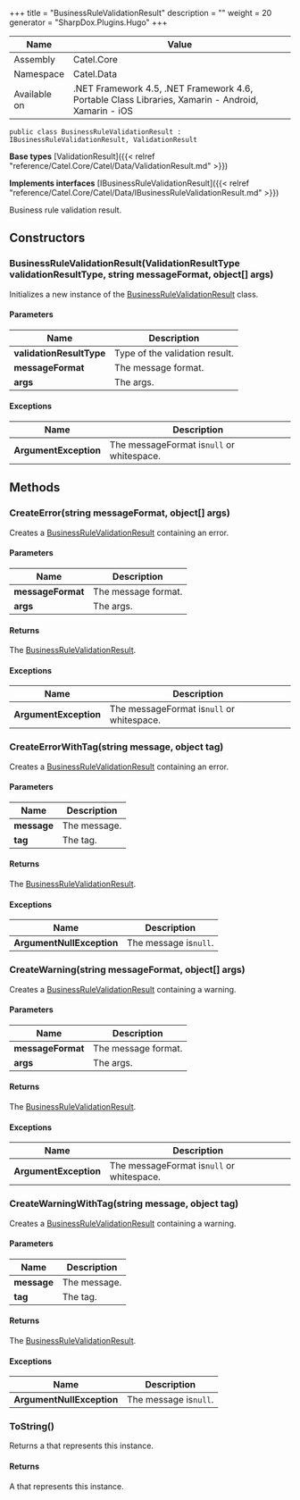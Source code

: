 

+++
title = "BusinessRuleValidationResult" 
description = ""
weight = 20
generator = "SharpDox.Plugins.Hugo"
+++

Name|Value
---|---
Assembly|Catel.Core
Namespace|Catel.Data
Available on|.NET Framework 4.5, .NET Framework 4.6, Portable Class Libraries, Xamarin - Android, Xamarin - iOS

```
public class BusinessRuleValidationResult : IBusinessRuleValidationResult, ValidationResult
```

**Base types**
[ValidationResult]({{< relref "reference/Catel.Core/Catel/Data/ValidationResult.md" >}})

**Implements interfaces**
[IBusinessRuleValidationResult]({{< relref "reference/Catel.Core/Catel/Data/IBusinessRuleValidationResult.md" >}})

Business rule validation result.

## Constructors

### BusinessRuleValidationResult(ValidationResultType validationResultType, string messageFormat, object[] args)

Initializes a new instance of the [BusinessRuleValidationResult](#) class.

#### Parameters

Name|Description
---|---
**validationResultType**|Type of the validation result.
**messageFormat**|The message format.
**args**|The args.

#### Exceptions

Name|Description
---|---
**ArgumentException**|The messageFormat is`null` or whitespace.

## Methods

### CreateError(string messageFormat, object[] args)

Creates a [BusinessRuleValidationResult](#) containing an error.

#### Parameters

Name|Description
---|---
**messageFormat**|The message format.
**args**|The args.

#### Returns

The [BusinessRuleValidationResult](#).

#### Exceptions

Name|Description
---|---
**ArgumentException**|The messageFormat is`null` or whitespace.

### CreateErrorWithTag(string message, object tag)

Creates a [BusinessRuleValidationResult](#) containing an error.

#### Parameters

Name|Description
---|---
**message**|The message.
**tag**|The tag.

#### Returns

The [BusinessRuleValidationResult](#).

#### Exceptions

Name|Description
---|---
**ArgumentNullException**|The message is`null`.

### CreateWarning(string messageFormat, object[] args)

Creates a [BusinessRuleValidationResult](#) containing a warning.

#### Parameters

Name|Description
---|---
**messageFormat**|The message format.
**args**|The args.

#### Returns

The [BusinessRuleValidationResult](#).

#### Exceptions

Name|Description
---|---
**ArgumentException**|The messageFormat is`null` or whitespace.

### CreateWarningWithTag(string message, object tag)

Creates a [BusinessRuleValidationResult](#) containing a warning.

#### Parameters

Name|Description
---|---
**message**|The message.
**tag**|The tag.

#### Returns

The [BusinessRuleValidationResult](#).

#### Exceptions

Name|Description
---|---
**ArgumentNullException**|The message is`null`.

### ToString()

Returns a that represents this instance.

#### Returns

A that represents this instance.

